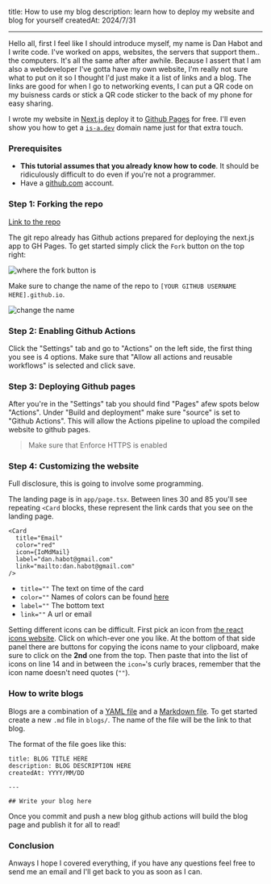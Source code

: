 title: How to use my blog
description: learn how to deploy my website and blog for yourself
createdAt: 2024/7/31

---

Hello all, first I feel like I should introduce myself, my name is Dan Habot and I write code. I've worked on apps, websites, the servers that support them.. the computers. It's all the same after after awhile. Because I assert that I am also a webdeveloper I've gotta have my own website, I'm really not sure what to put on it so I thought I'd just make it a list of links and a blog. The links are good for when I go to networking events, I can put a QR code on my buisness cards or stick a QR code sticker to the back of my phone for easy sharing.

I wrote my website in [Next.js](https://nextjs.org/) deploy it to [Github Pages](https://pages.github.com/) for free. I'll even show you how to get a [`is-a.dev`](https://www.is-a.dev/) domain name just for that extra touch.

### Prerequisites

* **This tutorial assumes that you already know how to code**. It should be ridiculously difficult to do even if you're not a programmer.
* Have a [github.com](https://github.com/) account.

### Step 1: Forking the repo

[Link to the repo](https://github.com/danhab99/danhab99.github.io)

The git repo already has Github actions prepared for deploying the next.js app to GH Pages. To get started simply click the `Fork` button on the top right:

![where the fork button is](/blog-images/fork_button.png)

Make sure to change the name of the repo to `[YOUR GITHUB USERNAME HERE].github.io`.

![change the name](/blog-images/change_repo_name.png)

### Step 2: Enabling Github Actions

Click the "Settings" tab and go to "Actions" on the left side, the first thing you see is 4 options. Make sure that "Allow all actions and reusable workflows" is selected and click save.

### Step 3: Deploying Github pages

After you're in the "Settings" tab you should find "Pages" afew spots below "Actions". Under "Build and deployment" make sure "source" is set to "Github Actions". This will allow the Actions pipeline to upload the compiled website to github pages.

> Make sure that Enforce HTTPS is enabled

### Step 4: Customizing the website

Full disclosure, this is going to involve some programming.

The landing page is in `app/page.tsx`. Between lines 30 and 85 you'll see repeating `<Card` blocks, these represent the link cards that you see on the landing page.

```tsx
<Card
  title="Email"
  color="red"
  icon={IoMdMail}
  label="dan.habot@gmail.com"
  link="mailto:dan.habot@gmail.com"
/>
```

* `title=""` The text on time of the card
* `color=""` Names of colors can be found [here](https://tailwindcss.com/docs/customizing-colors)
* `label=""` The bottom text
* `link=""` A url or email

Setting different icons can be difficult. First pick an icon from [the react icons website](https://react-icons.github.io/react-icons/icons/io/). Click on which-ever one you like. At the bottom of that side panel there are buttons for copying the icons name to your clipboard, make sure to click on the **2nd** one from the top. Then paste that into the list of icons on line 14 and in between the `icon=`'s curly braces, remember that the icon name doesn't need quotes (`""`).

### How to write blogs

Blogs are a combination of a [YAML file](https://yaml.org/) and a [Markdown file](https://docs.github.com/en/get-started/writing-on-github/getting-started-with-writing-and-formatting-on-github/basic-writing-and-formatting-syntax). To get started create a new `.md` file in `blogs/`. The name of the file will be the link to that blog.

The format of the file goes like this:

```
title: BLOG TITLE HERE
description: BLOG DESCRIPTION HERE
createdAt: YYYY/MM/DD

---

## Write your blog here
```

Once you commit and push a new blog github actions will build the blog page and publish it for all to read!

### Conclusion

Anways I hope I covered everything, if you have any questions feel free to send me an email and I'll get back to you as soon as I can.
